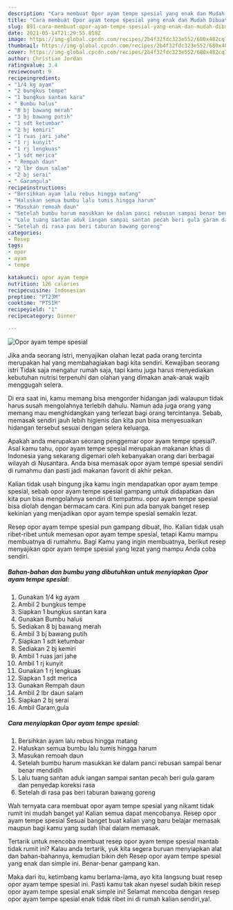 ```yaml
---
description: "Cara membuat Opor ayam tempe spesial yang enak dan Mudah Dibuat"
title: "Cara membuat Opor ayam tempe spesial yang enak dan Mudah Dibuat"
slug: 891-cara-membuat-opor-ayam-tempe-spesial-yang-enak-dan-mudah-dibuat
date: 2021-05-14T21:29:55.818Z
image: https://img-global.cpcdn.com/recipes/2b4f32fdc323e552/680x482cq70/opor-ayam-tempe-spesial-foto-resep-utama.jpg
thumbnail: https://img-global.cpcdn.com/recipes/2b4f32fdc323e552/680x482cq70/opor-ayam-tempe-spesial-foto-resep-utama.jpg
cover: https://img-global.cpcdn.com/recipes/2b4f32fdc323e552/680x482cq70/opor-ayam-tempe-spesial-foto-resep-utama.jpg
author: Christian Jordan
ratingvalue: 3.4
reviewcount: 9
recipeingredient:
- "1/4 kg ayam"
- "2 bungkus tempe"
- "1 bungkus santan kara"
- " Bumbu halus"
- "8 bj bawang merah"
- "3 bj bawang putih"
- "1 sdt ketumbar"
- "2 bj kemiri"
- "1 ruas jari jahe"
- "1 rj kunyit"
- "1 rj lengkuas"
- "1 sdt merica"
- " Rempah daun"
- "2 lbr daun salam"
- "2 bj serai"
- " Garamgula"
recipeinstructions:
- "Bersihkan ayam lalu rebus hingga matang"
- "Haluskan semua bumbu lalu tumis hingga harum"
- "Masukan remoah daun"
- "Setelah bumbu harum masukkan ke dalam panci rebusan sampai benar benar mendidih"
- "Lalu tuang santan aduk iangan sampai santan pecah beri gula garam dan penyedap koreksi rasa"
- "Setelah di rasa pas beri taburan bawang goreng"
categories:
- Resep
tags:
- opor
- ayam
- tempe

katakunci: opor ayam tempe 
nutrition: 126 calories
recipecuisine: Indonesian
preptime: "PT23M"
cooktime: "PT51M"
recipeyield: "1"
recipecategory: Dinner

---
```



![Opor ayam tempe spesial](https://img-global.cpcdn.com/recipes/2b4f32fdc323e552/680x482cq70/opor-ayam-tempe-spesial-foto-resep-utama.jpg)

Jika anda seorang istri, menyajikan olahan lezat pada orang tercinta merupakan hal yang membahagiakan bagi kita sendiri. Kewajiban seorang istri Tidak saja mengatur rumah saja, tapi kamu juga harus menyediakan kebutuhan nutrisi terpenuhi dan olahan yang dimakan anak-anak wajib menggugah selera.

Di era  saat ini, kamu memang bisa mengorder hidangan jadi walaupun tidak harus susah mengolahnya terlebih dahulu. Namun ada juga orang yang memang mau menghidangkan yang terlezat bagi orang tercintanya. Sebab, memasak sendiri jauh lebih higienis dan kita pun bisa menyesuaikan hidangan tersebut sesuai dengan selera keluarga. 



Apakah anda merupakan seorang penggemar opor ayam tempe spesial?. Asal kamu tahu, opor ayam tempe spesial merupakan makanan khas di Indonesia yang sekarang digemari oleh kebanyakan orang dari berbagai wilayah di Nusantara. Anda bisa memasak opor ayam tempe spesial sendiri di rumahmu dan pasti jadi makanan favorit di akhir pekan.

Kalian tidak usah bingung jika kamu ingin mendapatkan opor ayam tempe spesial, sebab opor ayam tempe spesial gampang untuk didapatkan dan kita pun bisa mengolahnya sendiri di tempatmu. opor ayam tempe spesial bisa diolah dengan bermacam cara. Kini pun ada banyak banget resep kekinian yang menjadikan opor ayam tempe spesial semakin lezat.

Resep opor ayam tempe spesial pun gampang dibuat, lho. Kalian tidak usah ribet-ribet untuk memesan opor ayam tempe spesial, tetapi Kamu mampu membuatnya di rumahmu. Bagi Kamu yang ingin membuatnya, berikut resep menyajikan opor ayam tempe spesial yang lezat yang mampu Anda coba sendiri.

<!--inarticleads1-->

##### Bahan-bahan dan bumbu yang dibutuhkan untuk menyiapkan Opor ayam tempe spesial:

1. Gunakan 1/4 kg ayam
1. Ambil 2 bungkus tempe
1. Siapkan 1 bungkus santan kara
1. Gunakan  Bumbu halus
1. Sediakan 8 bj bawang merah
1. Ambil 3 bj bawang putih
1. Siapkan 1 sdt ketumbar
1. Sediakan 2 bj kemiri
1. Ambil 1 ruas jari jahe
1. Ambil 1 rj kunyit
1. Gunakan 1 rj lengkuas
1. Siapkan 1 sdt merica
1. Gunakan  Rempah daun
1. Ambil 2 lbr daun salam
1. Siapkan 2 bj serai
1. Ambil  Garam,gula




<!--inarticleads2-->

##### Cara menyiapkan Opor ayam tempe spesial:

1. Bersihkan ayam lalu rebus hingga matang
1. Haluskan semua bumbu lalu tumis hingga harum
1. Masukan remoah daun
1. Setelah bumbu harum masukkan ke dalam panci rebusan sampai benar benar mendidih
1. Lalu tuang santan aduk iangan sampai santan pecah beri gula garam dan penyedap koreksi rasa
1. Setelah di rasa pas beri taburan bawang goreng




Wah ternyata cara membuat opor ayam tempe spesial yang nikamt tidak rumit ini mudah banget ya! Kalian semua dapat mencobanya. Resep opor ayam tempe spesial Sesuai banget buat kalian yang baru belajar memasak maupun bagi kamu yang sudah lihai dalam memasak.

Tertarik untuk mencoba membuat resep opor ayam tempe spesial mantab tidak rumit ini? Kalau anda tertarik, yuk kita segera buruan menyiapkan alat dan bahan-bahannya, kemudian bikin deh Resep opor ayam tempe spesial yang enak dan simple ini. Benar-benar gampang kan. 

Maka dari itu, ketimbang kamu berlama-lama, ayo kita langsung buat resep opor ayam tempe spesial ini. Pasti kamu tak akan nyesel sudah bikin resep opor ayam tempe spesial enak simple ini! Selamat mencoba dengan resep opor ayam tempe spesial enak tidak ribet ini di rumah kalian sendiri,ya!.

